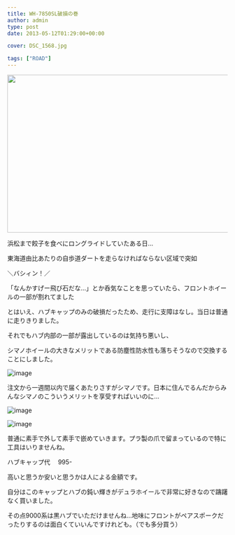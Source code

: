 ```yaml
---
title: WH-7850SL破損の巻
author: admin
type: post
date: 2013-05-12T01:29:00+00:00

cover: DSC_1568.jpg

tags: ["ROAD"]
---
```


<img border="0" height="360" src="./DSC_1568.jpg" width="640" />

浜松まで餃子を食べにロングライドしていたある日…

東海道由比あたりの自歩道ダートを走らなければならない区域で突如

＼バシィン！／

「なんかすげー飛び石だな…」とか呑気なことを思っていたら、フロントホイールの一部が割れてました

とはいえ、ハブキャップのみの破損だったため、走行に支障はなし。当日は普通に走りきりました。

それでもハブ内部の一部が露出しているのは気持ち悪いし、

シマノホイールの大きなメリットである防塵性防水性も落ちそうなので交換することにしました。

![image](./DSC_1570.jpg)

注文から一週間以内で届くあたりさすがシマノです。日本に住んでるんだからみんなシマノのこういうメリットを享受すればいいのに…

![image](./DSC_1571.jpg)

![image](./DSC_1572.jpg)

普通に素手で外して素手で嵌めていきます。プラ製の爪で留まっているので特に工具はいりませんね。

ハブキャップ代　 995-

高いと思うか安いと思うかは人による金額です。

自分はこのキャップとハブの鈍い輝きがデュラホイールで非常に好きなので躊躇なく買いました。

その点9000系は黒ハブでいただけませんね…地味にフロントがペアスポークだったりするのは面白くていいんですけれども。（でも多分買う）
